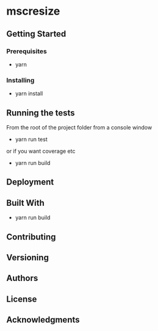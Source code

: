 # mscresize

## Getting Started

### Prerequisites

* yarn

### Installing

* yarn install

## Running the tests

From the root of the project folder from a console window

* yarn run test

or if you want coverage etc

* yarn run build

## Deployment

## Built With

* yarn run build

## Contributing

## Versioning

## Authors

## License

## Acknowledgments

